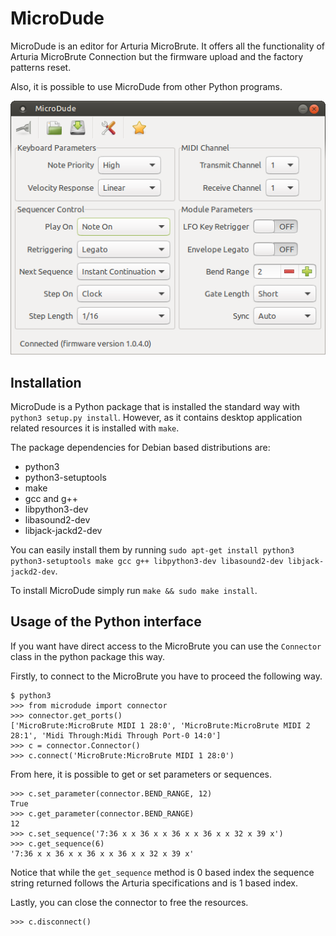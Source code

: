 # MicroDude

MicroDude is an editor for Arturia MicroBrute. It offers all the functionality of Arturia MicroBrute Connection but the firmware upload and the factory patterns reset.

Also, it is possible to use MicroDude from other Python programs.

![Screenshot](/doc/screenshot.png)

## Installation
MicroDude is a Python package that is installed the standard way with `python3 setup.py install`. However, as it contains desktop application related resources it is installed with `make`.

The package dependencies for Debian based distributions are:
- python3
- python3-setuptools
- make
- gcc and g++
- libpython3-dev
- libasound2-dev
- libjack-jackd2-dev

You can easily install them by running `sudo apt-get install python3 python3-setuptools make gcc g++ libpython3-dev libasound2-dev libjack-jackd2-dev`.

To install MicroDude simply run `make && sudo make install`.

## Usage of the Python interface
If you want have direct access to the MicroBrute you can use the `Connector` class in the python package this way.

Firstly, to connect to the MicroBrute you have to proceed the following way.
```
$ python3
>>> from microdude import connector
>>> connector.get_ports()
['MicroBrute:MicroBrute MIDI 1 28:0', 'MicroBrute:MicroBrute MIDI 2 28:1', 'Midi Through:Midi Through Port-0 14:0']
>>> c = connector.Connector()
>>> c.connect('MicroBrute:MicroBrute MIDI 1 28:0')
```
From here, it is possible to get or set parameters or sequences.
```
>>> c.set_parameter(connector.BEND_RANGE, 12)
True
>>> c.get_parameter(connector.BEND_RANGE)
12
>>> c.set_sequence('7:36 x x 36 x x 36 x x 36 x x 32 x 39 x')
>>> c.get_sequence(6)
'7:36 x x 36 x x 36 x x 36 x x 32 x 39 x'
```
Notice that while the `get_sequence` method is 0 based index the sequence string returned follows the Arturia specifications and is 1 based index.

Lastly, you can close the connector to free the resources.
```
>>> c.disconnect()
```
